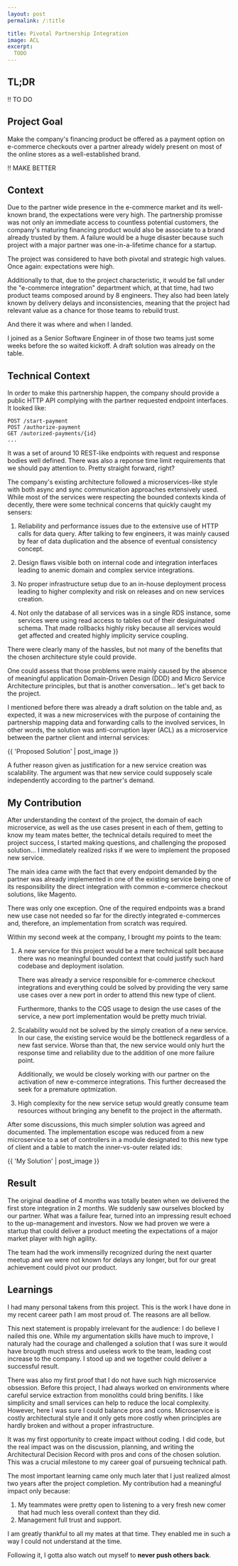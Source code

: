 ```yaml
---
layout: post
permalink: /:title

title: Pivotal Partnership Integration
image: ACL
excerpt:
  TODO
---
```


## TL;DR

!! TO DO

## Project Goal

Make the company's financing product be offered as a payment option on
e-commerce checkouts over a partner already widely present on most of the online
stores as a well-established brand.

!! MAKE BETTER

## Context

Due to the partner wide presence in the e-commerce market and its well-known
brand, the expectations were very high. The partnership promisse was not only an
immediate access to countless potential customers, the company's maturing
financing product would also be associate to a brand already trusted by them. A
failure would be a huge disaster because such project with a major partner was
one-in-a-lifetime chance for a startup.

The project was considered to have both pivotal and strategic high values. Once
again: expectations were high.

Additionally to that, due to the project characteristic, it would be fall under
the "e-commerce integration" department which, at that time, had two product
teams composed around by 8 engineers. They also had been lately known by
delivery delays and inconsistencies, meaning that the project had relevant value
as a chance for those teams to rebuild trust.

And there it was where and when I landed.

I joined as a Senior Software Engineer in of those two teams just some weeks
before the so waited kickoff. A draft solution was already on the table.


## Technical Context

In order to make this partnership happen, the company should provide a public
HTTP API complying with the partner requested endpoint interfaces. It looked
like:

```
POST /start-payment
POST /authorize-payment
GET /autorized-payments/{id}
...
```

It was a set of around 10 REST-like endpoints with request and response bodies
well defined. There was also a reponse time limit requirements that we should
pay attention to. Pretty straight forward, right?

The company's existing architecture followed a microservices-like style with
both async and sync communication approaches extensively used. While most of the
services were respecting the bounded contexts kinda of decently, there were some
technical concerns that quickly caught my sensers:

1. Reliability and performance issues due to the extensive use of HTTP calls for
   data query. After talking to few engineers, it was mainly caused by fear of
   data duplication and the absence of eventual consistency concept.

2. Design flaws visible both on internal code and integration interfaces leading
   to anemic domain and complex service integrations.

3. No proper infrastructure setup due to an in-house deployment process leading
   to higher complexity and risk on releases and on new services creation.

4. Not only the database of all services was in a single RDS instance, some
   services were using read access to tables out of their desiguinated schema.
   That made rollbacks highly risky because all services would get affected and
   created highly implicity service coupling.

There were clearly many of the hassles, but not many of the benefits that the
chosen architecture style could provide.

One could assess that those problems were mainly caused by the absence of
meaningful application Domain-Driven Design (DDD) and Micro Service Architecture
principles, but that is another conversation... let's get back to the project.

I mentioned before there was already a draft solution on the table and, as
expected, it was a new microservices with the purpose of containing the
partnership mapping data and forwarding calls to the involved services, In other
words, the solution was anti-corruption layer (ACL) as a microservice between
the partner client and internal services:

{{ 'Proposed Solution' | post_image }}

A futher reason given as justification for a new service creation was
scalability. The argument was that new service could supposely scale
independently according to the partner's demand.

## My Contribution 

After understanding the context of the project, the domain of each microservice,
as well as the use cases present in each of them, getting to know my team mates
better,  the technical details required to meet the project success, I started
making questions, and challenging the proposed solution...  I immediately
realized risks if we were to implement the proposed new service.

The main idea came with the fact that every endpoint demanded by the partner was
already implemented in one of the existing service being one of its
responsibility the direct integration with common e-commerce checkout
solutions, like Magento.

There was only one exception. One of the required endpoints was a brand new use
case not needed so far for the directly integrated e-commerces and, therefore,
an implementation from scratch was required.

Within my second week at the company, I brought my points to the team:

1. A new service for this project would be a mere technical split because there
   was no meaningful bounded context that could justify such hard codebase and
   deployment isolation.

   There was already a service responsible for e-commerce checkout integrations
   and everything could be solved by providing the very same use cases over a
   new port in order to attend this new type of client.

   Furthermore, thanks to the CQS usage to design the use cases of the service,
   a new port implementation would be pretty much trivial.

2. Scalability would not be solved by the simply creation of a new service. In
   our case, the existing service would be the bottleneck regardless of a new
   fast service. Worse than that, the new service would only hurt the response
   time and reliability due to the addition of one more failure point.

   Additionally, we would be closely working with our partner on the activation
   of new e-commerce integrations. This further decreased the seek for a
   premature optmization.

3. High complexity for the new service setup would greatly consume team
   resources without bringing any benefit to the project in the aftermath.

After some discussions, this much simpler solution was agreed and documented.
The implementation escope was reduced from a new microservice to a set of
controllers in a module designated to this new type of client and a table to
match the inner-vs-outer related ids:

{{ 'My Solution' | post_image }}

## Result

The original deadline of 4 months was totally beaten when we delivered the first
store integration in 2 months. We suddenly saw ourselves blocked by our partner.
What was a failure fear, turned into an impressing result echoed to the
up-management and investors. Now we had proven we were a startup that could
deliver a product meeting the expectations of a major market player with high
agility.

The team had the work immensilly recognized during the next quarter meetup and
we were not known for delays any longer, but for our great achievement could
pivot our product.

## Learnings

I had many personal takens from this project.  This is the work I have done in
my recent career path I am most proud of. The reasons are all bellow.

This next statement is propably irrelevant for the audience: I do believe I
nailed this one. While my argumentation skills have much to improve, I naturaly
had the courage and challenged a solution that I was sure it would have brougth
much stress and useless work to the team, leading cost increase to the company.
I stood up and we together could deliver a successful result.

There was also my first proof that I do not have such high microservice
obsession. Before this project, I had always worked on environments where
careful service extraction from monoliths could bring benifits. I like
simplicity and small services can help to reduce the local complexity. However,
here I was sure I could balance pros and cons. Microservice is costly
architectural style and it only gets more costly when principles are hardly
broken and without a proper infrastructure.

It was my first opportunity to create impact without coding. I did code, but the
real impact was on the discussion, planning, and writing the Architectural
Decision Record with pros and cons of the chosen solution. This was a crucial
milestone to my career goal of pursueing technical path.

The most important learning came only much later that I just realized almost two
years after the project completion. My contribution had a meaningful impact only
because:

1. My teammates were pretty open to listening to a very fresh new comer that had
   much less overall context than they did.
2. Management full trust and support.

I am greatly thankful to all my mates at that time. They enabled me in such a
way I could not understand at the time.

Following it, I gotta also watch out myself to **never push others back**.

